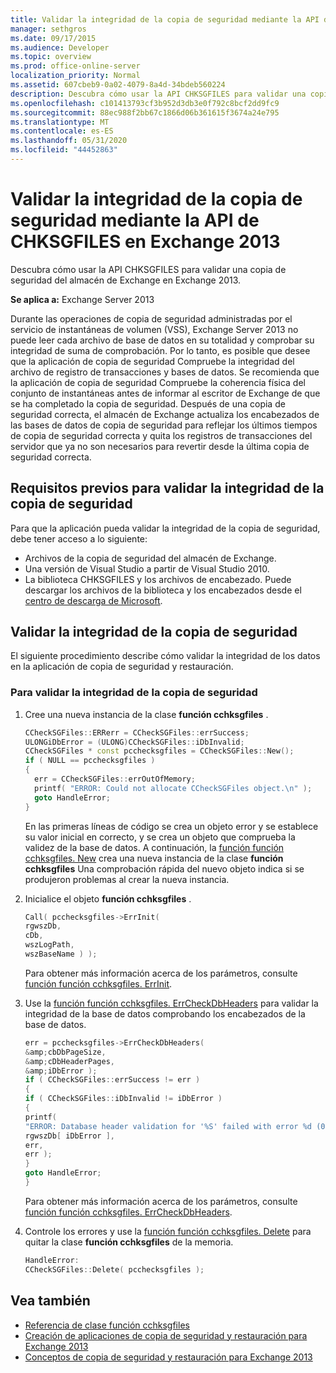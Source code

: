 ```yaml
---
title: Validar la integridad de la copia de seguridad mediante la API de CHKSGFILES en Exchange 2013
manager: sethgros
ms.date: 09/17/2015
ms.audience: Developer
ms.topic: overview
ms.prod: office-online-server
localization_priority: Normal
ms.assetid: 607cbeb9-0a02-4079-8a4d-34bdeb560224
description: Descubra cómo usar la API CHKSGFILES para validar una copia de seguridad del almacén de Exchange en Exchange 2013.
ms.openlocfilehash: c101413793cf3b952d3db3e0f792c8bcf2dd9fc9
ms.sourcegitcommit: 88ec988f2bb67c1866d06b361615f3674a24e795
ms.translationtype: MT
ms.contentlocale: es-ES
ms.lasthandoff: 05/31/2020
ms.locfileid: "44452863"
---
```

# <a name="validate-backup-integrity-by-using-the-chksgfiles-api-in-exchange-2013"></a>Validar la integridad de la copia de seguridad mediante la API de CHKSGFILES en Exchange 2013

Descubra cómo usar la API CHKSGFILES para validar una copia de seguridad del almacén de Exchange en Exchange 2013.
  
**Se aplica a:** Exchange Server 2013 
  
Durante las operaciones de copia de seguridad administradas por el servicio de instantáneas de volumen (VSS), Exchange Server 2013 no puede leer cada archivo de base de datos en su totalidad y comprobar su integridad de suma de comprobación. Por lo tanto, es posible que desee que la aplicación de copia de seguridad Compruebe la integridad del archivo de registro de transacciones y bases de datos. Se recomienda que la aplicación de copia de seguridad Compruebe la coherencia física del conjunto de instantáneas antes de informar al escritor de Exchange de que se ha completado la copia de seguridad. Después de una copia de seguridad correcta, el almacén de Exchange actualiza los encabezados de las bases de datos de copia de seguridad para reflejar los últimos tiempos de copia de seguridad correcta y quita los registros de transacciones del servidor que ya no son necesarios para revertir desde la última copia de seguridad correcta.
  
## <a name="prerequisites-for-validating-backup-integrity"></a>Requisitos previos para validar la integridad de la copia de seguridad

Para que la aplicación pueda validar la integridad de la copia de seguridad, debe tener acceso a lo siguiente:
  
- Archivos de la copia de seguridad del almacén de Exchange.
- Una versión de Visual Studio a partir de Visual Studio 2010.
- La biblioteca CHKSGFILES y los archivos de encabezado. Puede descargar los archivos de la biblioteca y los encabezados desde el [centro de descarga de Microsoft](https://www.microsoft.com/download/details.aspx?id=36802).
    
## <a name="validate-backup-integrity"></a>Validar la integridad de la copia de seguridad

El siguiente procedimiento describe cómo validar la integridad de los datos en la aplicación de copia de seguridad y restauración.
  
### <a name="to-validate-backup-integrity"></a>Para validar la integridad de la copia de seguridad

1. Cree una nueva instancia de la clase **función cchksgfiles** . 
   
   ```cpp
   CCheckSGFiles::ERRerr = CCheckSGFiles::errSuccess;
   ULONGiDbError = (ULONG)CCheckSGFiles::iDbInvalid;
   CCheckSGFiles * const pcchecksgfiles = CCheckSGFiles::New();
   if ( NULL == pcchecksgfiles )
   {
     err = CCheckSGFiles::errOutOfMemory;
     printf( "ERROR: Could not allocate CCheckSGFiles object.\n" );
     goto HandleError;
   }
   ```

   En las primeras líneas de código se crea un objeto error y se establece su valor inicial en correcto, y se crea un objeto que comprueba la validez de la base de datos. A continuación, la [función función cchksgfiles. New](cchksgfiles-new-function.md) crea una nueva instancia de la clase **función cchksgfiles** Una comprobación rápida del nuevo objeto indica si se produjeron problemas al crear la nueva instancia. 
    
2. Inicialice el objeto **función cchksgfiles** . 
   
   ```cpp
   Call( pcchecksgfiles->ErrInit(
   rgwszDb,
   cDb,
   wszLogPath,
   wszBaseName ) );
   ```
   
   Para obtener más información acerca de los parámetros, consulte [función función cchksgfiles. ErrInit](cchksgfiles-errinit-function.md).
   
3. Use la [función función cchksgfiles. ErrCheckDbHeaders](cchksgfiles-errcheckdbheaders-function.md) para validar la integridad de la base de datos comprobando los encabezados de la base de datos.
   
   ```cpp
   err = pcchecksgfiles->ErrCheckDbHeaders(
   &amp;cbDbPageSize,
   &amp;cDbHeaderPages,
   &amp;iDbError );
   if ( CCheckSGFiles::errSuccess != err )
   {
   if ( CCheckSGFiles::iDbInvalid != iDbError )
   {
   printf(
   "ERROR: Database header validation for '%S' failed with error %d (0x%x)\n",
   rgwszDb[ iDbError ],
   err,
   err );
   }
   goto HandleError;
   }
   ```
   
   Para obtener más información acerca de los parámetros, consulte [función función cchksgfiles. ErrCheckDbHeaders](cchksgfiles-errcheckdbheaders-function.md).
   
4. Controle los errores y use la [función función cchksgfiles. Delete](cchksgfiles-delete-function.md) para quitar la clase **función cchksgfiles** de la memoria. 
   
   ```cpp
   HandleError:
   CCheckSGFiles::Delete( pcchecksgfiles );  
   ```

## <a name="see-also"></a>Vea también

- [Referencia de clase función cchksgfiles](cchksgfiles-class-reference.md)
- [Creación de aplicaciones de copia de seguridad y restauración para Exchange 2013](build-backup-and-restore-applications-for-exchange-2013.md)
- [Conceptos de copia de seguridad y restauración para Exchange 2013](backup-and-restore-concepts-for-exchange-2013.md)
    

